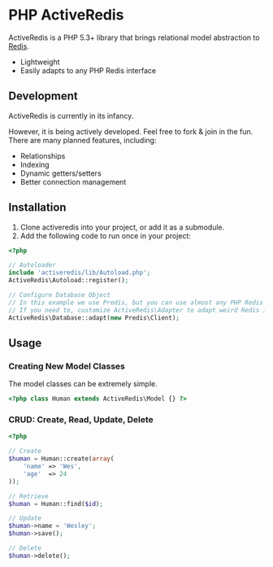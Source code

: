 # PHP ActiveRedis

ActiveRedis is a PHP 5.3+ library that brings relational model abstraction to [Redis](http://redis.io/).

* Lightweight
* Easily adapts to any PHP Redis interface


## Development

ActiveRedis is currently in its infancy.

However, it is being actively developed. Feel free to fork & join in the fun. There are many planned features, including:

* Relationships
* Indexing
* Dynamic getters/setters
* Better connection management

## Installation

1. Clone activeredis into your project, or add it as a submodule.
1. Add the following code to run once in your project:

```php
<?php

// Autoloader
include 'activeredis/lib/Autoload.php';
ActiveRedis\Autoload::register();

// Configure Database Object
// In this example we use Predis, but you can use almost any PHP Redis interface.
// If you need to, customize ActiveRedis\Adapter to adapt weird Redis interfaces.
ActiveRedis\Database::adapt(new Predis\Client);

```

## Usage

### Creating New Model Classes

The model classes can be extremely simple.

```php
<?php class Human extends ActiveRedis\Model {} ?>
```

### CRUD: Create, Read, Update, Delete

```php
<?php

// Create
$human = Human::create(array(
	'name' => 'Wes',
	'age'  => 24
));

// Retrieve
$human = Human::find($id);

// Update
$human->name = 'Wesley';
$human->save();

// Delete
$human->delete();

```